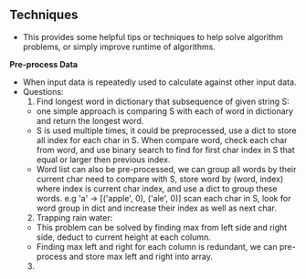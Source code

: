 ## Techniques
- This provides some helpful tips or techniques to help solve algorithm
problems, or simply improve runtime of algorithms.


**Pre-process Data**
- When input data is repeatedly used to calculate against other input data.
- Questions:
  1. Find longest word in dictionary that subsequence of given string S:
    - one simple approach is comparing S with each of word in dictionary and
    return the longest word.
    - S is used multiple times, it could be preprocessed, use a dict to store
    all index for each char in S. When compare word, check each char from word,
    and use binary search to find for first char index in S that equal or larger
    then previous index.
    - Word list can also be pre-processed, we can group all words by their current
    char need to compare with S, store word by (word, index) where index is current
    char index, and use a dict to group these words. e.g 'a' -> [('apple', 0), ('ale', 0)]
    scan each char in S, look for word group in dict and increase their index as
    well as next char.
  2. Trapping rain water:
    - This problem can be solved by finding max from left side and right side,
    deduct to current height at each column.
    - Finding max left and right for each column is redundant, we can pre-process
    and store max left and right into array.
  3. 
